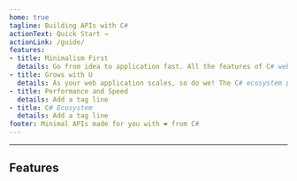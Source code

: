 ```yaml
---
home: true
tagline: Building APIs with C#
actionText: Quick Start →
actionLink: /guide/
features:
- title: Minimalism First
  details: Go from idea to application fast. All the features of C# web applications without the ceremony.
- title: Grows with U
  details: As your web application scales, so do we! The C# ecosystem powers some of the fast and busiest applications on the web.
- title: Performance and Speed
  details: Add a tag line
- title: C# Ecosystem
  details: Add a tag line
footer: Minimal APIs made for you with ❤️ from C# 
---
```

---
## Features


